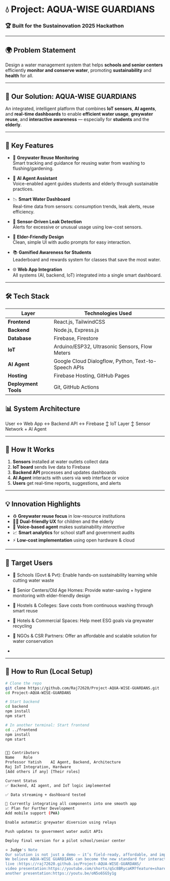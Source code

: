 # 💧 Project: AQUA-WISE GUARDIANS

### 🏆 Built for the Sustainovation 2025 Hackathon

---

## 🌍 Problem Statement

Design a water management system that helps **schools and senior centers** efficiently **monitor and conserve water**, promoting **sustainability** and **health** for all.

---

## 🚀 Our Solution: AQUA-WISE GUARDIANS

An integrated, intelligent platform that combines **IoT sensors**, **AI agents**, and **real-time dashboards** to enable **efficient water usage**, **greywater reuse**, and **interactive awareness** — especially for **students** and the **elderly**.

---

## 🎯 Key Features

- 🔁 **Greywater Reuse Monitoring**  
  Smart tracking and guidance for reusing water from washing to flushing/gardening.

- 🧠 **AI Agent Assistant**  
  Voice-enabled agent guides students and elderly through sustainable practices.

- 📉 **Smart Water Dashboard**  
  Real-time data from sensors: consumption trends, leak alerts, reuse efficiency.

- 🧪 **Sensor-Driven Leak Detection**  
  Alerts for excessive or unusual usage using low-cost sensors.

- 🧓 **Elder-Friendly Design**  
  Clean, simple UI with audio prompts for easy interaction.

- 📚 **Gamified Awareness for Students**  
  Leaderboard and rewards system for classes that save the most water.

- 🌐 **Web App Integration**  
  All systems (AI, backend, IoT) integrated into a single smart dashboard.

---

## 🛠️ Tech Stack

| Layer        | Technologies Used |
|--------------|-------------------|
| **Frontend** | React.js, TailwindCSS |
| **Backend**  | Node.js, Express.js |
| **Database** | Firebase, Firestore |
| **IoT**      | Arduino/ESP32, Ultrasonic Sensors, Flow Meters |
| **AI Agent** | Google Cloud Dialogflow, Python, Text-to-Speech APIs |
| **Hosting**  | Firebase Hosting, GitHub Pages |
| **Deployment Tools** | Git, GitHub Actions |
## 📊 System Architecture
User ↔ Web App ↔ Backend API ↔ Firebase
↕
IoT Layer
↕
Sensor Network + AI Agent


---

## 🧪 How It Works

1. **Sensors** installed at water outlets collect data
2. **IoT board** sends live data to Firebase
3. **Backend API** processes and updates dashboards
4. **AI Agent** interacts with users via web interface or voice
5. **Users** get real-time reports, suggestions, and alerts

---

## 💡 Innovation Highlights

- ♻️ **Greywater reuse focus** in low-resource institutions
- 🧓👦 **Dual-friendly UX** for children and the elderly
- 🧠 **Voice-based agent** makes sustainability *interactive*
- 📈 **Smart analytics** for school staff and government audits
- ⚡ **Low-cost implementation** using open hardware & cloud

---

## 🎯 Target Users

- 🏫 Schools (Govt & Pvt): Enable hands-on sustainability learning while cutting water waste
- 🧓 Senior Centers/Old Age Homes: Provide water-saving + hygiene monitoring with elder-friendly design
- 🏨 Hostels & Colleges: Save costs from continuous washing through smart reuse
- 🏢 Hotels & Commercial Spaces: Help meet ESG goals via greywater recycling
- 🤝 NGOs & CSR Partners: Offer an affordable and scalable solution for water conservation

-


---

## 🧪 How to Run (Local Setup)

```bash
# Clone the repo
git clone https://github.com/Raj72620/Project-AQUA-WISE-GUARDANS.git
cd Project-AQUA-WISE-GUARDANS

# Start backend
cd backend
npm install
npm start

# In another terminal: Start frontend
cd ../frontend
npm install
npm start


👨‍💻 Contributors
Name	Role
Professor Yatish	AI Agent, Backend, Architecture
Raj	IoT Integration, Hardware
[Add others if any]	[Their roles]

Current Status
✅ Backend, AI agent, and IoT logic implemented

✅ Data streaming + dashboard tested

🔄 Currently integrating all components into one smooth app
📈 Plan for Further Development
Add mobile support (PWA)

Enable automatic greywater diversion using relays

Push updates to government water audit APIs

Deploy final version for a pilot school/senior center

⭐ Judge's Note
Our solution is not just a demo — it’s field-ready, affordable, and impact-driven.
We believe AQUA-WISE GUARDIANS can become the new standard for interactive, intelligent water sustainability in institutions.
live :https://raj72620.github.io/Project-AQUA-WISE-GUARDANS/
video presentation:https://youtube.com/shorts/qSc8BRycaKM?feature=share
another presentation:https://youtu.be/oN5o6SG5y1g 
